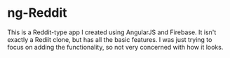 # ng-Reddit

This is a Reddit-type app I created using AngularJS and Firebase. It isn't exactly a Rediit clone, but has all the basic features. I was just trying to focus on adding the functionality, so not very concerned with how it looks. 



